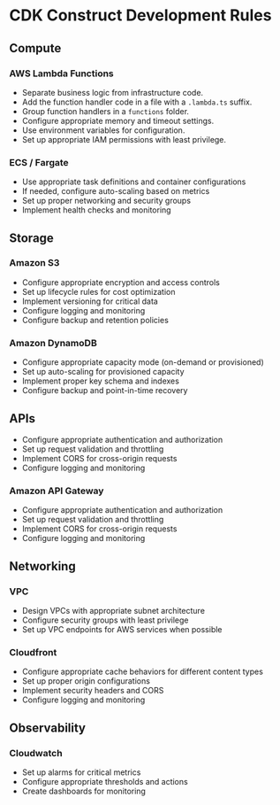 # CDK Construct Development Rules

## Compute

### AWS Lambda Functions

- Separate business logic from infrastructure code.
- Add the function handler code in a file with a `.lambda.ts` suffix.
- Group function handlers in a `functions` folder.
- Configure appropriate memory and timeout settings.
- Use environment variables for configuration.
- Set up appropriate IAM permissions with least privilege.

### ECS / Fargate

- Use appropriate task definitions and container configurations
- If needed, configure auto-scaling based on metrics
- Set up proper networking and security groups
- Implement health checks and monitoring

## Storage

### Amazon S3

- Configure appropriate encryption and access controls
- Set up lifecycle rules for cost optimization
- Implement versioning for critical data
- Configure logging and monitoring
- Configure backup and retention policies

### Amazon DynamoDB

- Configure appropriate capacity mode (on-demand or provisioned)
- Set up auto-scaling for provisioned capacity
- Implement proper key schema and indexes
- Configure backup and point-in-time recovery

## APIs

- Configure appropriate authentication and authorization
- Set up request validation and throttling
- Implement CORS for cross-origin requests
- Configure logging and monitoring

### Amazon API Gateway

- Configure appropriate authentication and authorization
- Set up request validation and throttling
- Implement CORS for cross-origin requests
- Configure logging and monitoring

## Networking

### VPC

- Design VPCs with appropriate subnet architecture
- Configure security groups with least privilege
- Set up VPC endpoints for AWS services when possible

### Cloudfront

- Configure appropriate cache behaviors for different content types
- Set up proper origin configurations
- Implement security headers and CORS
- Configure logging and monitoring

## Observability

### Cloudwatch

- Set up alarms for critical metrics
- Configure appropriate thresholds and actions
- Create dashboards for monitoring
